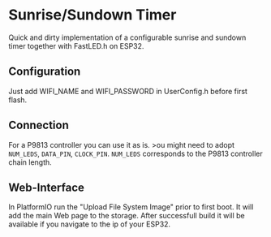 # Sunrise/Sundown Timer
Quick and dirty implementation of a configurable sunrise and sundown timer together with FastLED.h on ESP32.

## Configuration
Just add WIFI_NAME and WIFI_PASSWORD in UserConfig.h before first flash.

## Connection
For a P9813 controller you can use it as is. >ou might need to adopt `NUM_LEDS`, `DATA_PIN`, `CLOCK_PIN`. `NUM_LEDS` corresponds to the P9813 controller chain length.

## Web-Interface
In PlatformIO run the "Upload File System Image" prior to first boot. It will add the main Web page to the storage. After successfull build it will be available if you navigate to the ip of your ESP32.